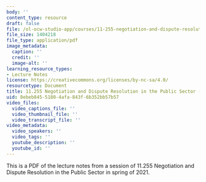 ```yaml
---
body: ''
content_type: resource
draft: false
file: /ol-ocw-studio-app/courses/11-255-negotiation-and-dispute-resolution-in-the-public-sector-spring-2021/mit11_255s21_lec7.pdf
file_size: 1404218
file_type: application/pdf
image_metadata:
  caption: ''
  credit: ''
  image-alt: ''
learning_resource_types:
- Lecture Notes
license: https://creativecommons.org/licenses/by-nc-sa/4.0/
resourcetype: Document
title: 11.255 Negotiation and Dispute Resolution in the Public Sector - Lecture 7
uid: 8ebeb845-5180-4afa-843f-6b352bb57b57
video_files:
  video_captions_file: ''
  video_thumbnail_file: ''
  video_transcript_file: ''
video_metadata:
  video_speakers: ''
  video_tags: ''
  youtube_description: ''
  youtube_id: ''
---
```

This is a PDF of the lecture notes from a session of 11.255 Negotiation and Dispute Resolution in the Public Sector in spring of 2021.